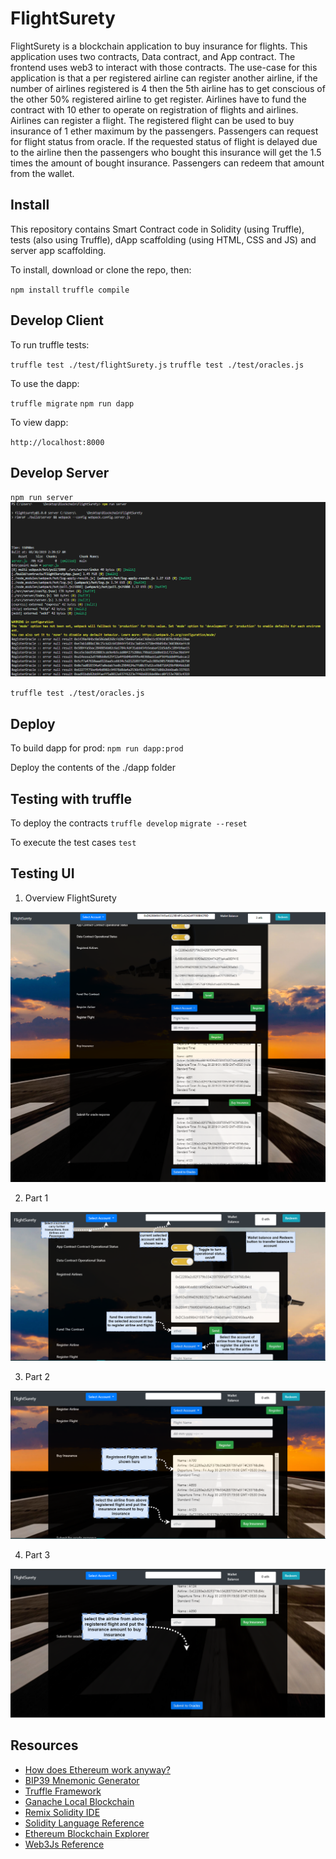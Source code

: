 # FlightSurety

FlightSurety is a blockchain application to buy insurance for flights. This application uses two contracts, Data contract, and App contract.
The frontend uses web3 to interact with those contracts. The use-case for this application is that a per registered airline can register another airline, if the number of airlines registered is 4 then the 5th airline has to get conscious of the other 50% registered airline to get register. Airlines have to fund the contract with 10 ether to operate on registration of flights and airlines. Airlines can register a flight. The registered flight can be used to buy insurance of 1 ether maximum by the passengers. Passengers can request for flight status from oracle. If the requested status of flight is delayed due to the airline then the passengers who bought this insurance will get the 1.5 times the amount of bought insurance. Passengers can redeem that amount from the wallet.

## Install

This repository contains Smart Contract code in Solidity (using Truffle), tests (also using Truffle), dApp scaffolding (using HTML, CSS and JS) and server app scaffolding.

To install, download or clone the repo, then:

`npm install`
`truffle compile`

## Develop Client

To run truffle tests:

`truffle test ./test/flightSurety.js`
`truffle test ./test/oracles.js`

To use the dapp:

`truffle migrate`
`npm run dapp`

To view dapp:

`http://localhost:8000`

## Develop Server

`npm run server`
![server_run.png](doc/images_edit/server_run.png "server_run.png")

`truffle test ./test/oracles.js`

## Deploy

To build dapp for prod:
`npm run dapp:prod`

Deploy the contents of the ./dapp folder

## Testing with truffle
To deploy the contracts
`truffle develop`
`migrate --reset`

To execute the test cases
`test`

## Testing UI 

1. Overview FlightSurety

![FlightSurety](doc/images_edit/FlightSurety.png "FlightSurety")

2. Part 1

![ui_part1.png](doc/images_edit/ui_part1.png "ui_part1.png")

3. Part 2

![ui_part1.png](doc/images_edit/ui_part2.png "ui_part1.png")


4. Part 3

![ui_part1.png](doc/images_edit/ui_part3.png "ui_part1.png")

## Resources

* [How does Ethereum work anyway?](https://medium.com/@preethikasireddy/how-does-ethereum-work-anyway-22d1df506369)
* [BIP39 Mnemonic Generator](https://iancoleman.io/bip39/)
* [Truffle Framework](http://truffleframework.com/)
* [Ganache Local Blockchain](http://truffleframework.com/ganache/)
* [Remix Solidity IDE](https://remix.ethereum.org/)
* [Solidity Language Reference](http://solidity.readthedocs.io/en/v0.4.24/)
* [Ethereum Blockchain Explorer](https://etherscan.io/)
* [Web3Js Reference](https://github.com/ethereum/wiki/wiki/JavaScript-API)
